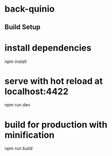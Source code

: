 # back-quinio

## Build Setup

# install dependencies
npm install

# serve with hot reload at localhost:4422
npm run dev

# build for production with minification
npm run build
